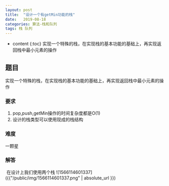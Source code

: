 ```yaml
---
layout: post
title:  "设计一个有getMin功能的栈"
date:   2019-08-18 
categories: 算法-栈和队列
tags: 栈 队列
---
```


* content
{:toc}
实现一个特殊的栈，在实现栈的基本功能的基础上，再实现返回栈中最小元素的操作




## 题目

实现一个特殊的栈，在实现栈的基本功能的基础上，再实现返回栈中最小元素的操作

### 要求
1. pop,push,getMin操作的时间复杂度都是O(1)
2. 设计的栈类型可以使用现成的栈结构

### 难度
一颗星

### 解答

​	在设计上我们使用两个栈
![1566114601337]({{"/public/img/1566114601337.png" | absolute_url }})  